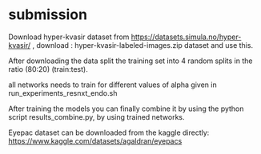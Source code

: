 # submission
Download hyper-kvasir dataset from https://datasets.simula.no/hyper-kvasir/ , download : hyper-kvasir-labeled-images.zip dataset and use this.

After downloading the data split the training set into 4 random splits in the ratio (80:20) (train:test).

all networks needs to train for different values of alpha given in run_experiments_resnxt_endo.sh

After training the models you can finally combine it by using the python script results_combine.py, by using trained networks.

Eyepac dataset can be downloaded from the kaggle directly: https://www.kaggle.com/datasets/agaldran/eyepacs

